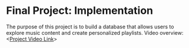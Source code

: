 # Final Project: Implementation
The purpose of this project is to build a database that allows users to explore music content and create personalized playlists. Video overview: <[Project Video Link](https://youtu.be/T-W7lHzS1Ig)>
